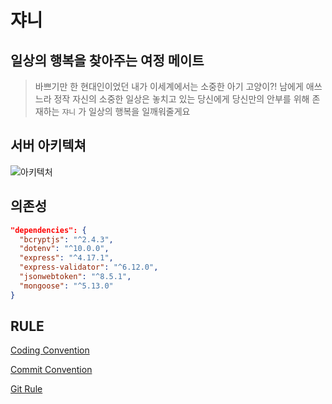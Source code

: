 # 쟈니

## 일상의 행복을 찾아주는 여정 메이트

> 바쁘기만 한 현대인이었던 내가 이세계에서는 소중한 아기 고양이?!
> 남에게 애쓰느라 정작 자신의 소중한 일상은 놓치고 있는 당신에게
> 당신만의 안부를 위해 존재하는 `쟈니` 가 일상의 행복을 일깨워줄게요

## 서버 아키텍쳐



![아키텍처](https://user-images.githubusercontent.com/49138331/123762749-10cb8c00-d8fe-11eb-97bf-95dca12d663d.png)

## 의존성

```json
"dependencies": {
  "bcryptjs": "^2.4.3",
  "dotenv": "^10.0.0",
  "express": "^4.17.1",
  "express-validator": "^6.12.0",
  "jsonwebtoken": "^8.5.1",
  "mongoose": "^5.13.0"
}
```



## RULE

[Coding Convention](https://github.com/team-journey/journey-server/blob/develop/rules/Coding%20Convention.md)

[Commit Convention](https://github.com/team-journey/journey-server/blob/develop/rules/Commit%20Convention.md)

[Git Rule](https://github.com/team-journey/journey-server/blob/develop/rules/Git%20Rule.md)

